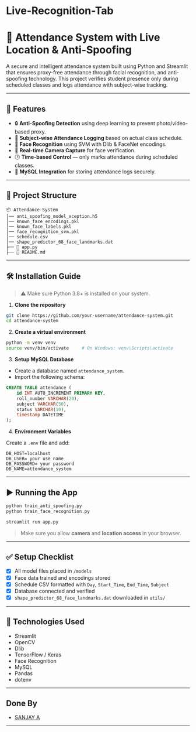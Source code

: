 # Live-Recognition-Tab


# 📸 Attendance System with Live Location & Anti-Spoofing

A secure and intelligent attendance system built using Python and Streamlit that ensures proxy-free attendance through facial recognition,  and anti-spoofing technology. This project verifies student presence only during scheduled classes and logs attendance with subject-wise tracking.

---

## 🚀 Features

- 🔒 **Anti-Spoofing Detection** using deep learning to prevent photo/video-based proxy.
- 📅 **Subject-wise Attendance Logging** based on actual class schedule.
- 🧠 **Face Recognition** using SVM with Dlib & FaceNet encodings.
- 📸 **Real-time Camera Capture** for face verification.
- 🕒 **Time-based Control** — only marks attendance during scheduled classes.
- 💾 **MySQL Integration** for storing attendance logs securely.

---

## 📂 Project Structure

```
📦 Attendance-System
│── anti_spoofing_model_xception.h5
│── known_face_encodings.pkl
│── known_face_labels.pkl
│── face_recognition_svm.pkl
│── schedule.csv
│── shape_predictor_68_face_landmarks.dat
├── 📄 app.py
├── 📄 README.md
```

---

## 🛠️ Installation Guide

> ⚠️ Make sure Python 3.8+ is installed on your system.

1. **Clone the repository**

```bash
git clone https://github.com/your-username/attendance-system.git
cd attendance-system
```

2. **Create a virtual environment**

```bash
python -m venv venv
source venv/bin/activate     # On Windows: venv\Scripts\activate
```

3. **Setup MySQL Database**

- Create a database named `attendance_system`.
- Import the following schema:

```sql
CREATE TABLE attendance (
    id INT AUTO_INCREMENT PRIMARY KEY,
    roll_number VARCHAR(20),
    subject VARCHAR(50),
    status VARCHAR(10),
    timestamp DATETIME
);
```

4. **Environment Variables**

Create a `.env` file and add:

```env
DB_HOST=localhost
DB_USER= your use name
DB_PASSWORD= your password
DB_NAME=attendance_system
```

---

## ▶️ Running the App
```bash
python train_anti_spoofing.py
python train_face_recognition.py
```
```bash
streamlit run app.py
```

> Make sure you allow **camera** and **location access** in your browser.

---

## ✅ Setup Checklist

- [x] All model files placed in `/models`
- [x] Face data trained and encodings stored
- [x] Schedule CSV formatted with `Day`, `Start_Time`, `End_Time`, `Subject`
- [x] Database connected and verified
- [x] `shape_predictor_68_face_landmarks.dat` downloaded in `utils/`

---

## 📌 Technologies Used

- Streamlit
- OpenCV
- Dlib
- TensorFlow / Keras
- Face Recognition
- MySQL
- Pandas
- dotenv

---

## Done By

- [SANJAY A](https://github.com/Sanjay-A2004)

---
